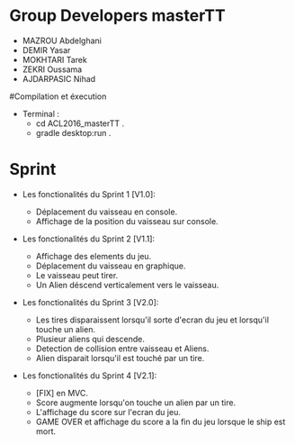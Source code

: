 # Group Developers masterTT

- MAZROU Abdelghani
- DEMIR Yasar
- MOKHTARI Tarek
- ZEKRI Oussama
- AJDARPASIC Nihad

#Compilation et éxecution
- Terminal :
	- cd ACL2016_masterTT .
	- gradle desktop:run .


# Sprint
- Les fonctionalités du Sprint 1  [V1.0]:
    - Déplacement du vaisseau en console.
    - Affichage de la position du vaisseau sur console.

- Les fonctionalités du Sprint 2  [V1.1]:
    - Affichage des elements du jeu.
    - Déplacement du vaisseau en graphique.
    - Le vaisseau peut tirer.
    - Un Alien déscend verticalement vers le vaisseau.

- Les fonctionalités du Sprint 3  [V2.0]:
    - Les tires disparaissent lorsqu'il sorte d'ecran du jeu et lorsqu'il touche un alien. 
    - Plusieur aliens qui descende.
    - Detection de collision entre vaisseau et Aliens.
    - Alien disparait lorsqu'il est touché par un tire.
    
- Les fonctionalités du Sprint 4  [V2.1]:
    - [FIX] en MVC.
    - Score augmente lorsqu'on touche un alien par un tire.
    - L'affichage du score sur l'ecran du jeu.
    - GAME OVER et affichage du score a la fin du jeu lorsque le ship est mort.
